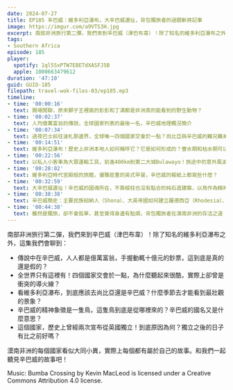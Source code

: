 ```yaml
---
date: 2024-07-27
title: EP185 辛巴威：維多利亞瀑布，大辛巴威遺址，背包獨旅者的過關斬將記事
image: https://imgur.com/a9VTS3H.jpg
excerpt: 南部非洲旅行第二彈，我們來到辛巴威（津巴布韋）！除了知名的維多利亞瀑布之外，我們還會拜訪同為世界遺產的大辛巴威遺址，並且讓大家一起透過聲音，體驗在漠南非洲彷彿過五關、斬六將般的背包旅行歷程！
tags:
- Southern Africa
episode: 185
player:
  spotify: 1ql5SxPTW7EBETdXASFJ5B
  apple: 1000663479612
duration: '47:10'
guid: GUID-185
filepath: travel-wok-files-03/ep185.mp3
timeline:
- time: '00:00:16'
  text: 開場閒聊，原來獅子王裡面的彭彭和丁滿都是非洲真的能看到的野生動物？
- time: '00:02:37'
  text: 人均億萬富翁的傳說，全球國家列表的最後一名，辛巴威地理概況簡介
- time: '00:07:34'
  text: 過夜巴士前往波札那邊界，全球唯一四個國家交會於一點？尚比亞與辛巴威的難兄難弟情節
- time: '00:14:51'
  text: 維多利亞瀑布！歷史上非洲本地人如何稱呼它？它是如何形成的？豐水期和枯水期可以差多少？
- time: '00:22:56'
  text: 以私人小客車為大眾運輸工具，前進400km到第二大城Bulawayo！旅途中的意外風波與絕處逢生
- time: '00:28:02'
  text: 維多利亞時代宮殿般的旅館，優雅莊重的英式早餐，辛巴威的報紙上都寫些什麼？
- time: '00:32:59'
  text: 大辛巴威遺址！辛巴威的國魂所在，不靠樑柱也沒有黏合的純石造建築，以鳥作為精神象徵的傳統
- time: '00:38:38'
  text: 辛巴威簡史：主要民族紹納人（Shona）、大英帝國如何建立羅德西亞（Rhodesia）、獨立了兩次的現代國家
- time: '00:44:38'
  text: 雖然是獨旅，卻不會孤單，甚至覺得身邊有點煩，背包獨旅者在漠南非洲的存活之道
---
```

南部非洲旅行第二彈，我們來到辛巴威（津巴布韋）！除了知名的維多利亞瀑布之外，這集我們會聊到：

* 傳說中在辛巴威，人人都是億萬富翁，手握動輒十億元的鈔票，這到底是真的還是假的？
* 全世界只有這裡有！四個國家交會於一點，為什麼聽起來很酷，實際上卻曾是衝突的導火線？
* 看維多利亞瀑布，到底應該去尚比亞還是辛巴威？什麼季節去才能看到最壯觀的景象？
* 辛巴威的精神象徵是一隻鳥，這隻鳥到底是從哪裡來的？辛巴威的國名又是什麼意思？
* 這個國家，歷史上曾經兩次宣布從英國獨立！到底原因為何？獨立之後的日子有比之前好嗎？

漠南非洲的每個國家看似大同小異，實際上每個都有屬於自己的故事。和我們一起聽見辛巴威的故事吧！

Music: Bumba Crossing by Kevin MacLeod is licensed under a Creative Commons Attribution 4.0 license.
